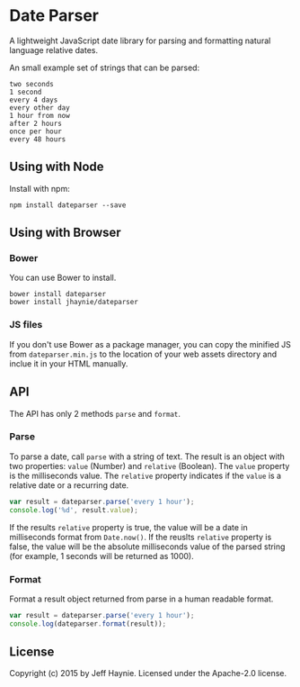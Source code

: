 # Date Parser

A lightweight JavaScript date library for parsing and formatting natural language relative dates.

An small example set of strings that can be parsed:

	two seconds
	1 second
	every 4 days
	every other day
	1 hour from now
	after 2 hours
	once per hour
	every 48 hours


## Using with Node

Install with npm:

```
npm install dateparser --save
```

## Using with Browser

### Bower

You can use Bower to install.

```
bower install dateparser
bower install jhaynie/dateparser
```

### JS files

If you don't use Bower as a package manager, you can copy the minified JS from `dateparser.min.js` to the location of your web assets directory and inclue it in your HTML manually.

## API

The API has only 2 methods `parse` and `format`.

### Parse

To parse a date, call `parse` with a string of text.  The result is an object with two properties: `value` (Number) and `relative` (Boolean).  The `value` property is the milliseconds value.  The `relative` property indicates if the `value` is a relative date or a recurring date.

```javascript
var result = dateparser.parse('every 1 hour');
console.log('%d', result.value);
```

If the results `relative` property is true, the value will be a date in milliseconds format from `Date.now()`. If the reuslts `relative` property is false, the value will be the absolute milliseconds value of the parsed string (for example, 1 seconds will be returned as 1000).

### Format

Format a result object returned from parse in a human readable format.

```javascript
var result = dateparser.parse('every 1 hour');
console.log(dateparser.format(result));
```

## License

Copyright (c) 2015 by Jeff Haynie. Licensed under the Apache-2.0 license.
